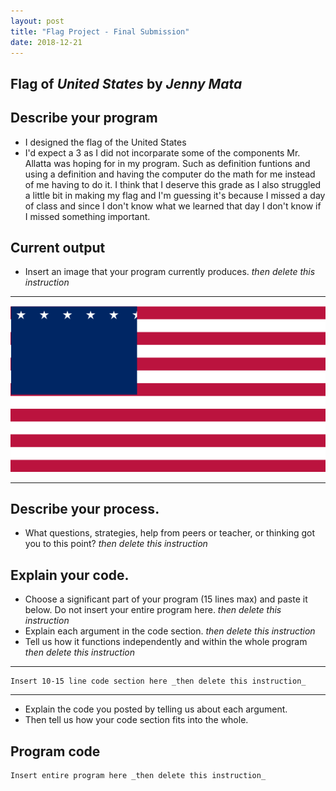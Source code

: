 ```yaml
---
layout: post
title: "Flag Project - Final Submission"
date: 2018-12-21
---
```


## Flag of _United States_ by _Jenny Mata_

## Describe your program

-   I designed the flag of the United States 
-   I'd expect a 3 as I did not incorparate some of the components Mr. Allatta was hoping for in my program. Such as 
definition funtions and using a definition and having the computer do the math for me instead of me having to do it. I think 
that I deserve this grade as I also struggled a little bit in making my flag and I'm guessing it's because I missed a day of
class and since I don't know what we learned that day I don't know if I missed something important.



## Current output

-   Insert an image that your program currently produces. _then delete this instruction_

* * *
![FlagVer2](/images/FlagVer2.png)
* * *

## Describe your process.

-   What questions, strategies, help from peers or teacher, or thinking got you to this point? _then delete this instruction_

<!--- Delete this comment and add your writing -->


## Explain your code.

-   Choose a significant part of your program (15 lines max) and paste it below. Do not insert your entire program here. _then delete this instruction_
-   Explain each argument in the code section. _then delete this instruction_
-   Tell us how it functions independently and within the whole program _then delete this instruction_

* * *

```
Insert 10-15 line code section here _then delete this instruction_
```

* * *

-   Explain the code you posted by telling us about each argument.
-   Then tell us how your code section fits into the whole.
 
<!--- Delete this comment and add your writing -->


## Program code

```
Insert entire program here _then delete this instruction_
```

